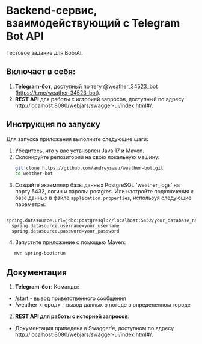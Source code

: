 # Backend-сервис, взаимодействующий с Telegram Bot API

Тестовое задание для BobrAi.

## Включает в себя:

1. **Telegram-бот**, доступный по тегу @weather_34523_bot (https://t.me/weather_34523_bot).
2. **REST API** для работы с историей запросов, доступный по адресу http://localhost:8080/webjars/swagger-ui/index.html#/.

## Инструкция по запуску

Для запуска приложения выполните следующие шаги:

1. Убедитесь, что у вас установлен Java 17 и Maven.
2. Склонируйте репозиторий на свою локальную машину:
   ```.bash
   git clone https://github.com/andreysavu/weather-bot.git
   cd weather-bot
   ```
3. Создайте экземпляр базы данных PostgreSQL 'weather_logs' на порту 5432, логин и пароль: postgres.
   Или настройте подключения к базе данных в файле `application.properties`, используя следующие параметры:
   
 ```
   spring.datasource.url=jdbc:postgresql://localhost:5432/your_database_name
   spring.datasource.username=your_username
   spring.datasource.password=your_password
 ```
   
4. Запустите приложение с помощью Maven:
   
```.bash
   mvn spring-boot:run
```

## Документация

1. **Telegram-бот**:
    Команды:
- /start - вывод приветственного сообщения
- /weather <город> - вывод данных о погоде в определенном городе
  
2. **REST API для работы с историей запросов**:
- Документация приведена в Swagger'e, доступном по адресу http://localhost:8080/webjars/swagger-ui/index.html#/.
